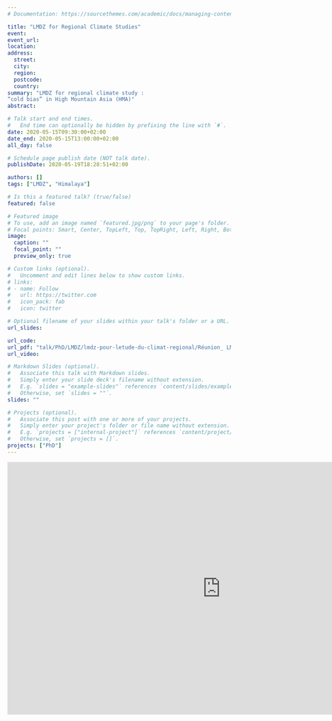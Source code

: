 ```yaml
---
# Documentation: https://sourcethemes.com/academic/docs/managing-content/

title: "LMDZ for Regional Climate Studies"
event:
event_url:
location:
address:
  street:
  city:
  region:
  postcode:
  country:
summary: "LMDZ for regional climate study :
“cold bias” in High Mountain Asia (HMA)"
abstract:

# Talk start and end times.
#   End time can optionally be hidden by prefixing the line with `#`.
date: 2020-05-15T09:30:00+02:00
date_end: 2020-05-15T13:00:00+02:00
all_day: false

# Schedule page publish date (NOT talk date).
publishDate: 2020-05-19T18:28:51+02:00

authors: []
tags: ["LMDZ", "Himalaya"]

# Is this a featured talk? (true/false)
featured: false

# Featured image
# To use, add an image named `featured.jpg/png` to your page's folder.
# Focal points: Smart, Center, TopLeft, Top, TopRight, Left, Right, BottomLeft, Bottom, BottomRight.
image:
  caption: ""
  focal_point: ""
  preview_only: true

# Custom links (optional).
#   Uncomment and edit lines below to show custom links.
# links:
# - name: Follow
#   url: https://twitter.com
#   icon_pack: fab
#   icon: twitter

# Optional filename of your slides within your talk's folder or a URL.
url_slides:

url_code:
url_pdf: "talk/PhD/LMDZ/lmdz-pour-letude-du-climat-regional/Réunion_ LMDZ pour l'étude du climat régional - Mickaël Lalande - Himalaya.pdf"
url_video:

# Markdown Slides (optional).
#   Associate this talk with Markdown slides.
#   Simply enter your slide deck's filename without extension.
#   E.g. `slides = "example-slides"` references `content/slides/example-slides.md`.
#   Otherwise, set `slides = ""`.
slides: ""

# Projects (optional).
#   Associate this post with one or more of your projects.
#   Simply enter your project's folder or file name without extension.
#   E.g. `projects = ["internal-project"]` references `content/project/deep-learning/index.md`.
#   Otherwise, set `projects = []`.
projects: ["PhD"]
---
```


<iframe src="https://docs.google.com/presentation/d/e/2PACX-1vSIUjTMgnZdx-uGTJNGVGiiabu8b2AejUWLn_Ub05O3f0RDPWLp30S4yi5_6Q1Mqaq3y0aPXDAm8D3a/embed?start=false&loop=false&delayms=3000" frameborder="0" width="960" height="569" allowfullscreen="true" mozallowfullscreen="true" webkitallowfullscreen="true"></iframe>
